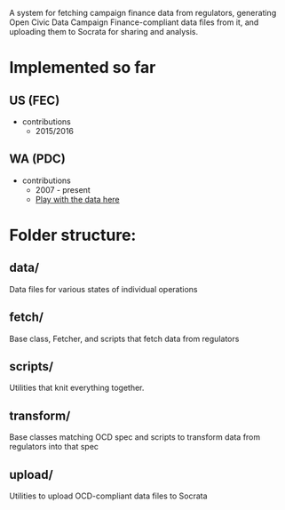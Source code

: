 A system for fetching campaign finance data from regulators, generating Open Civic Data Campaign Finance-compliant data files from it, and uploading them to Socrata for sharing and analysis.

Implemented so far
==================

US (FEC)
--------
  - contributions
    - 2015/2016

WA (PDC)
--------
 - contributions
   - 2007 - present
   - [Play with the data here](https://abrahamepton.demo.socrata.com/dataset/WA-Campaign-Finance-FEC-and-PDC/gth4-t69d)

Folder structure:
=================

data/
-----
  Data files for various states of individual operations

fetch/
------
  Base class, Fetcher, and scripts that fetch data from regulators

scripts/
--------
  Utilities that knit everything together.

transform/
----------
  Base classes matching OCD spec and scripts to transform data from regulators into that spec

upload/
-------
  Utilities to upload OCD-compliant data files to Socrata